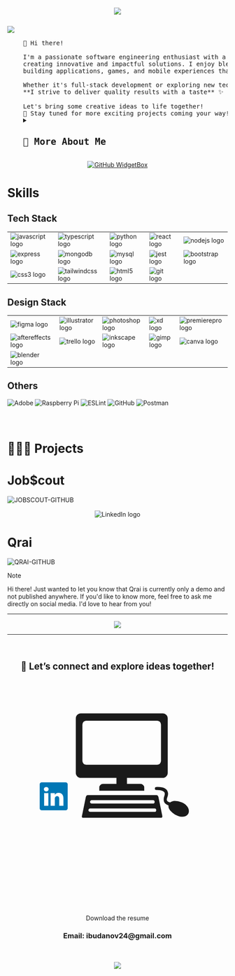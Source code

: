 <br clear="both">


<div align="center">
  <img src="https://github.com/user-attachments/assets/44630d1e-9d37-4bc2-9b90-57260d69f3c6"  />
</div>

###

<img align="left" height="200" src="https://github.com/user-attachments/assets/e2f5c0cf-27b2-4b7a-9ec9-7974eecf253f" style="margin-right: 20px;" />

&nbsp;&nbsp;&nbsp;&nbsp;&nbsp;&nbsp;&nbsp;&nbsp;&nbsp;&nbsp;

<pre align="left">
👋 Hi there! 
  
I'm a passionate software engineering enthusiast with a love for
creating innovative and impactful solutions. I enjoy blending creativity with technology, 
building applications, games, and mobile experiences that solve real problems. 
  
Whether it's full-stack development or exploring new tech stacks, 
**I strive to deliver quality results with a taste** ✨

Let's bring some creative ideas to life together! 
🚀 Stay tuned for more exciting projects coming your way!
<details>
  <summary><h2>🏀 More About Me</h2></summary>
<img align="right" height="100" src="https://github.com/user-attachments/assets/656beae8-70fc-4f49-80d6-836668b984d4"  />
<h3 align="left">Quick Facts 🎮</h3>
🎓 Student @Metropolia UAS, pursuing Information & Communication Tech
🔍 Main interests: Software development, app & game creation, mobile experiences
🛠 Working on JobScout, improving and refining it; new projects coming soon!
📚 Learning more about full-stack dev and mobile app development
🌐 Main tools & languages: MERN stack, Python, SQL, Flask, Unity, React Native
🎨 Hobbies: Basketball, music production, graphic design, video editing
🐧 Favourite animals are penguins, probably because of Penguins of Madagascar show when I was a kid

Let's collaborate and make something amazing together! 🌟
  
</details></pre>

<div align="center">
  <a href="https://github.com/BudaOP/github-widgetbox">
    <img src="https://github-widgetbox.vercel.app/api/profile?username=BudaOP&data=followers,repositories,stars,commits&theme=darkmode" alt="GitHub WidgetBox" />
  </a>
</div>

<h1>Skills</h1>
<h2 align="left">Tech Stack</h2>

<table>
  <tr>
    <td><img src="https://cdn.jsdelivr.net/gh/devicons/devicon/icons/javascript/javascript-original.svg" height="40" alt="javascript logo"/></td>
    <td><img src="https://cdn.jsdelivr.net/gh/devicons/devicon/icons/typescript/typescript-original.svg" height="40" alt="typescript logo"/></td>
    <td><img src="https://cdn.jsdelivr.net/gh/devicons/devicon/icons/python/python-original.svg" height="40" alt="python logo"/></td>
    <td><img src="https://cdn.jsdelivr.net/gh/devicons/devicon/icons/react/react-original.svg" height="40" alt="react logo"/></td>
    <td><img src="https://cdn.jsdelivr.net/gh/devicons/devicon/icons/nodejs/nodejs-original.svg" height="40" alt="nodejs logo"/></td>
  </tr>
  <tr>
    <td><img src="https://cdn.jsdelivr.net/gh/devicons/devicon/icons/express/express-original.svg" height="40" alt="express logo"/></td>
    <td><img src="https://cdn.jsdelivr.net/gh/devicons/devicon/icons/mongodb/mongodb-original.svg" height="40" alt="mongodb logo"/></td>
    <td><img src="https://cdn.jsdelivr.net/gh/devicons/devicon/icons/mysql/mysql-original.svg" height="40" alt="mysql logo"/></td>
    <td><img src="https://cdn.jsdelivr.net/gh/devicons/devicon/icons/jest/jest-plain.svg" height="40" alt="jest logo"/></td>
        <td><img src="https://cdn.jsdelivr.net/gh/devicons/devicon/icons/bootstrap/bootstrap-original.svg" height="40" alt="bootstrap logo"/></td>
  </tr>
  <tr>
    <td><img src="https://cdn.jsdelivr.net/gh/devicons/devicon/icons/css3/css3-original.svg" height="40" alt="css3 logo"/></td>
    <td><img src="https://cdn.jsdelivr.net/gh/devicons/devicon/icons/tailwindcss/tailwindcss-original-wordmark.svg" height="40" alt="tailwindcss logo"/></td>
    <td><img src="https://cdn.jsdelivr.net/gh/devicons/devicon/icons/html5/html5-original.svg" height="40" alt="html5 logo"/></td>
    <td><img src="https://cdn.jsdelivr.net/gh/devicons/devicon/icons/git/git-original.svg" height="40" alt="git logo"/></td>
  </tr>
</table>

<h2 align="left">Design Stack</h2>

<table>
  <tr>
    <td><img src="https://cdn.jsdelivr.net/gh/devicons/devicon/icons/figma/figma-original.svg" height="40" alt="figma logo"/></td>
    <td><img src="https://cdn.jsdelivr.net/gh/devicons/devicon/icons/illustrator/illustrator-line.svg" height="40" alt="illustrator logo"/></td>
    <td><img src="https://cdn.jsdelivr.net/gh/devicons/devicon/icons/photoshop/photoshop-plain.svg" height="40" alt="photoshop logo"/></td>
    <td><img src="https://skillicons.dev/icons?i=xd" height="40" alt="xd logo"/></td>
    <td><img src="https://cdn.jsdelivr.net/gh/devicons/devicon/icons/premierepro/premierepro-original.svg" height="40" alt="premierepro logo"/></td>
  </tr>
  <tr>
    <td><img src="https://cdn.jsdelivr.net/gh/devicons/devicon/icons/aftereffects/aftereffects-original.svg" height="40" alt="aftereffects logo"/></td>
    <td><img src="https://cdn.jsdelivr.net/gh/devicons/devicon/icons/trello/trello-plain-wordmark.svg" height="40" alt="trello logo"/></td>
    <td><img src="https://cdn.jsdelivr.net/gh/devicons/devicon/icons/inkscape/inkscape-original.svg" height="40" alt="inkscape logo"/></td>
    <td><img src="https://cdn.jsdelivr.net/gh/devicons/devicon/icons/gimp/gimp-original.svg" height="40" alt="gimp logo"/></td>
    <td><img src="https://cdn.jsdelivr.net/gh/devicons/devicon/icons/canva/canva-original.svg" height="40" alt="canva logo"/></td>
  </tr>
  <tr>
    <td><img src="https://cdn.jsdelivr.net/gh/devicons/devicon/icons/blender/blender-original.svg" height="40" alt="blender logo"/></td>
  </tr>
</table>

###

<h2 align="left">Others</h2>

![Adobe](https://img.shields.io/badge/adobe-%23FF0000.svg?style=for-the-badge&logo=adobe&logoColor=white) ![Raspberry Pi](https://img.shields.io/badge/-RaspberryPi-C51A4A?style=for-the-badge&logo=Raspberry-Pi) ![ESLint](https://img.shields.io/badge/ESLint-4B3263?style=for-the-badge&logo=eslint&logoColor=white) ![GitHub](https://img.shields.io/badge/github-%23121011.svg?style=for-the-badge&logo=github&logoColor=white) ![Postman](https://img.shields.io/badge/Postman-FF6C37?style=for-the-badge&logo=postman&logoColor=white)

###

&nbsp;&nbsp;&nbsp;&nbsp;&nbsp;&nbsp;&nbsp;&nbsp;&nbsp;&nbsp;

<h1>👨🏽‍💻 Projects</h1>

<h1>Job$cout</h1>

![JOBSCOUT-GITHUB](https://github.com/user-attachments/assets/0a975e62-4f2a-4fca-9f4a-88ab3be2ae3e)

<div align="center">
  <a align="center" href="https://jobscout-frontend.onrender.com/" target="_blank" style="text-decoration: none;">
  <img height="50" src="https://github.com/user-attachments/assets/c6540a39-231b-490d-91e1-21a0f751d94f" align="center" alt="LinkedIn logo" style="text-decoration: none;"/>
</a>
</div>

<h1>Qrai</h1>

![QRAI-GITHUB](https://github.com/user-attachments/assets/fb313435-fa9d-48b2-82a4-e4f8a3714c04)


> [!NOTE]  
> Hi there! Just wanted to let you know that Qrai is currently only a demo and not published anywhere. If you'd like to know more, feel free to ask me directly on social media. I'd love to hear from you!

***

<div align="center">
<img align="center" height="35" src="https://github.com/user-attachments/assets/866e81c6-568e-4c37-a906-72d28f759478"/>
</div>

***

&nbsp;&nbsp;&nbsp;&nbsp;&nbsp;&nbsp;&nbsp;&nbsp;&nbsp;&nbsp;

<div align="center">
<h2>📨 Let’s connect and explore ideas together! </h2>

[![LinkedIn](https://raw.githubusercontent.com/CLorant/readme-social-icons/main/large/filled/linkedin.svg)](https://linkedin.com/in/ivan-budanov/)
<a href="https://buda.fi/" style="font-size: 20em; text-decoration: none;">💻</a>






<br>
<br>

<a href="https://buda.fi/img/ivan_budanov_cv.pdf" target="_blank" style="text-decoration: none;">Download the resume</a>


<h3>Email: ibudanov24@gmail.com</h3>

&nbsp;&nbsp;&nbsp;&nbsp;&nbsp;&nbsp;&nbsp;&nbsp;&nbsp;&nbsp;

<div align="center">
<img align="center" height="50" src="https://github.com/user-attachments/assets/c8d57cbf-eda9-4532-b7f4-c79798a8a9d8"/>
</div>
</div>
